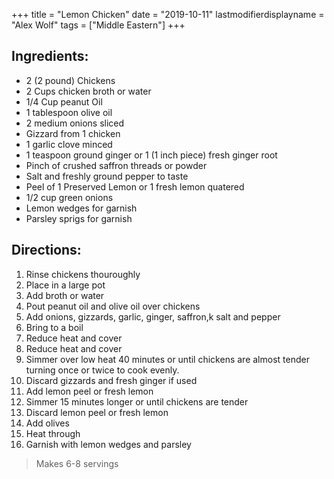 +++
title = "Lemon Chicken"
date = "2019-10-11"
lastmodifierdisplayname = "Alex Wolf"
tags = ["Middle Eastern"]
+++

## Ingredients:

* 2 (2 pound) Chickens
* 2 Cups chicken broth or water
* 1/4 Cup peanut Oil
* 1 tablespoon olive oil
* 2 medium onions sliced
* Gizzard from 1 chicken
* 1 garlic clove minced
* 1 teaspoon ground ginger or 1 (1 inch piece) fresh ginger root
* Pinch of crushed saffron threads or powder
* Salt and freshly ground pepper to taste
* Peel of 1 Preserved Lemon or 1 fresh lemon quatered
* 1/2 cup green onions
* Lemon wedges for garnish
* Parsley sprigs for garnish

## Directions: 

1. Rinse chickens thouroughly
2. Place in a large pot
3. Add broth or water
4. Pout peanut oil and olive oil over chickens
5. Add onions, gizzards, garlic, ginger, saffron,k salt and pepper
6. Bring to a boil
7. Reduce heat and cover
8. Reduce heat and cover
9. Simmer over low heat 40 minutes or until chickens are almost tender turning once or twice to cook evenly.
10. Discard gizzards and fresh ginger if used
11. Add lemon peel or fresh lemon
12. Simmer 15 minutes longer or until chickens  are tender
13. Discard lemon peel or fresh lemon
14. Add olives
15. Heat through
16. Garnish with lemon wedges and parsley

> Makes 6-8 servings
